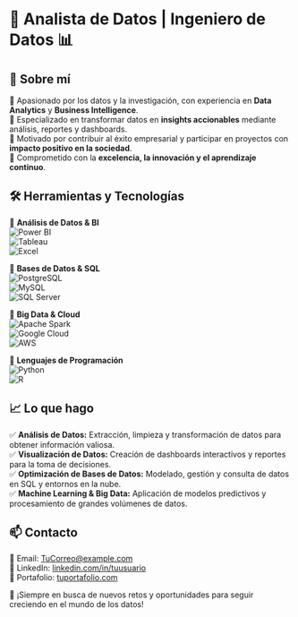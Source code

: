 # 🚀 Analista de Datos | Ingeniero de Datos 📊  

## 🌟 Sobre mí  
📌 Apasionado por los datos y la investigación, con experiencia en **Data Analytics** y **Business Intelligence**.  
📌 Especializado en transformar datos en **insights accionables** mediante análisis, reportes y dashboards.  
📌 Motivado por contribuir al éxito empresarial y participar en proyectos con **impacto positivo en la sociedad**.  
📌 Comprometido con la **excelencia, la innovación y el aprendizaje continuo**.  

## 🛠️ Herramientas y Tecnologías  
🔹 **Análisis de Datos & BI**  
![Power BI](https://img.shields.io/badge/Power_BI-F2C811?style=for-the-badge&logo=power-bi&logoColor=black)  
![Tableau](https://img.shields.io/badge/Tableau-E97627?style=for-the-badge&logo=tableau&logoColor=white)  
![Excel](https://img.shields.io/badge/Microsoft_Excel-217346?style=for-the-badge&logo=microsoft-excel&logoColor=white)  

🔹 **Bases de Datos & SQL**  
![PostgreSQL](https://img.shields.io/badge/PostgreSQL-336791?style=for-the-badge&logo=postgresql&logoColor=white)  
![MySQL](https://img.shields.io/badge/MySQL-4479A1?style=for-the-badge&logo=mysql&logoColor=white)  
![SQL Server](https://img.shields.io/badge/SQL_Server-CC2927?style=for-the-badge&logo=microsoft-sql-server&logoColor=white)  

🔹 **Big Data & Cloud**  
![Apache Spark](https://img.shields.io/badge/Apache_Spark-E25A1C?style=for-the-badge&logo=apachespark&logoColor=white)  
![Google Cloud](https://img.shields.io/badge/Google_Cloud-4285F4?style=for-the-badge&logo=google-cloud&logoColor=white)  
![AWS](https://img.shields.io/badge/AWS-232F3E?style=for-the-badge&logo=amazon-aws&logoColor=white)  

🔹 **Lenguajes de Programación**  
![Python](https://img.shields.io/badge/Python-3776AB?style=for-the-badge&logo=python&logoColor=white)  
![R](https://img.shields.io/badge/R-276DC3?style=for-the-badge&logo=r&logoColor=white)  

## 📈 Lo que hago  
✅ **Análisis de Datos:** Extracción, limpieza y transformación de datos para obtener información valiosa.  
✅ **Visualización de Datos:** Creación de dashboards interactivos y reportes para la toma de decisiones.  
✅ **Optimización de Bases de Datos:** Modelado, gestión y consulta de datos en SQL y entornos en la nube.  
✅ **Machine Learning & Big Data:** Aplicación de modelos predictivos y procesamiento de grandes volúmenes de datos.  

## 📫 Contacto  
📧 Email: [TuCorreo@example.com](mailto:TuCorreo@example.com)  
💼 LinkedIn: [linkedin.com/in/tuusuario](https://linkedin.com/in/tuusuario)  
📂 Portafolio: [tuportafolio.com](https://tuportafolio.com)  

🚀 ¡Siempre en busca de nuevos retos y oportunidades para seguir creciendo en el mundo de los datos!  
